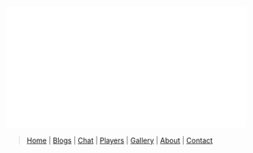 ![](/logo.png)

> [Home](/index.html) | [Blogs](/blogs.html) | [Chat](https://kiwiirc.com/client/irc.freenode.net/?nick=name|?&theme=basic#vah) | [Players](/players.html) | [Gallery](/gallery.html) | [About](/about.html) | [Contact](/contact.html)
